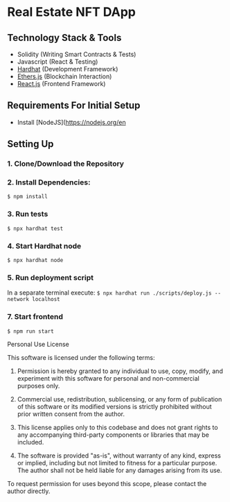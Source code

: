 # Real Estate NFT DApp

## Technology Stack & Tools

- Solidity (Writing Smart Contracts & Tests)
- Javascript (React & Testing)
- [Hardhat](https://hardhat.org/) (Development Framework)
- [Ethers.js](https://docs.ethers.io/v5/) (Blockchain Interaction)
- [React.js](https://reactjs.org/) (Frontend Framework)

## Requirements For Initial Setup
- Install [NodeJS](https://nodejs.org/en

## Setting Up
### 1. Clone/Download the Repository

### 2. Install Dependencies:
`$ npm install`

### 3. Run tests
`$ npx hardhat test`

### 4. Start Hardhat node
`$ npx hardhat node`

### 5. Run deployment script
In a separate terminal execute:
`$ npx hardhat run ./scripts/deploy.js --network localhost`

### 7. Start frontend
`$ npm run start`





Personal Use License

This software is licensed under the following terms:

1. Permission is hereby granted to any individual to use, copy, modify, and experiment with this software for personal and non-commercial purposes only.

2. Commercial use, redistribution, sublicensing, or any form of publication of this software or its modified versions is strictly prohibited without prior written consent from the author.

3. This license applies only to this codebase and does not grant rights to any accompanying third-party components or libraries that may be included.

4. The software is provided "as-is", without warranty of any kind, express or implied, including but not limited to fitness for a particular purpose. The author shall not be held liable for any damages arising from its use.

To request permission for uses beyond this scope, please contact the author directly.